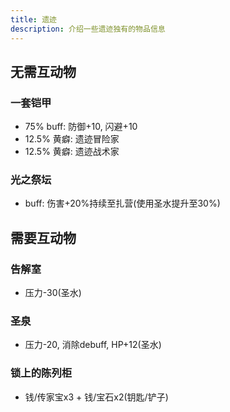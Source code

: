 ```yaml
---
title: 遗迹
description: 介绍一些遗迹独有的物品信息
---
```


## 无需互动物

### 一套铠甲
- 75% buff: 防御+10, 闪避+10
- 12.5% 黄癖: 遗迹冒险家
- 12.5% 黄癖: 遗迹战术家

### 光之祭坛
- buff: 伤害+20%持续至扎营(使用圣水提升至30%)

## 需要互动物

### 告解室
- 压力-30(圣水)

### 圣泉
- 压力-20, 消除debuff, HP+12(圣水)

### 锁上的陈列柜
- 钱/传家宝x3 + 钱/宝石x2(钥匙/铲子)